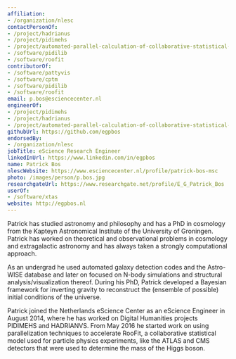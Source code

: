 ```yaml
---
affiliation:
- /organization/nlesc
contactPersonOf:
- /project/hadrianus
- /project/pidimehs
- /project/automated-parallel-calculation-of-collaborative-statistical-models
- /software/pidilib
- /software/roofit
contributorOf:
- /software/pattyvis
- /software/cptm
- /software/pidilib
- /software/roofit
email: p.bos@esciencecenter.nl
engineerOf:
- /project/pidimehs
- /project/hadrianus
- /project/automated-parallel-calculation-of-collaborative-statistical-models
githubUrl: https://github.com/egpbos
endorsedBy:
- /organization/nlesc
jobTitle: eScience Research Engineer
linkedInUrl: https://www.linkedin.com/in/egpbos
name: Patrick Bos
nlescWebsite: https://www.esciencecenter.nl/profile/patrick-bos-msc
photo: /images/person/p.bos.jpg
researchgateUrl: https://www.researchgate.net/profile/E_G_Patrick_Bos
userOf:
- /software/xtas
website: http://egpbos.nl
---
```

Patrick has studied astronomy and philosophy and has a PhD in cosmology from the Kapteyn Astronomical Institute of the University of Groningen. Patrick has worked on theoretical and observational problems in cosmology and extragalactic astronomy and has always taken a strongly computational approach.

As an undergrad he used automated galaxy detection codes and the Astro-WISE database and later on focused on N-body simulations and structural analysis/visualization thereof. During his PhD, Patrick developed a Bayesian framework for inverting gravity to reconstruct the (ensemble of possible) initial conditions of the universe.

Patrick joined the Netherlands eScience Center as an eScience Engineer in August 2014, where he has worked on Digital Humanities projects PIDIMEHS and HADRIANVS. From May 2016 he started work on using parallelization techniques to accelerate RooFit, a collaborative statistical model used for particle physics experiments, like the ATLAS and CMS detectors that were used to determine the mass of the Higgs boson.
